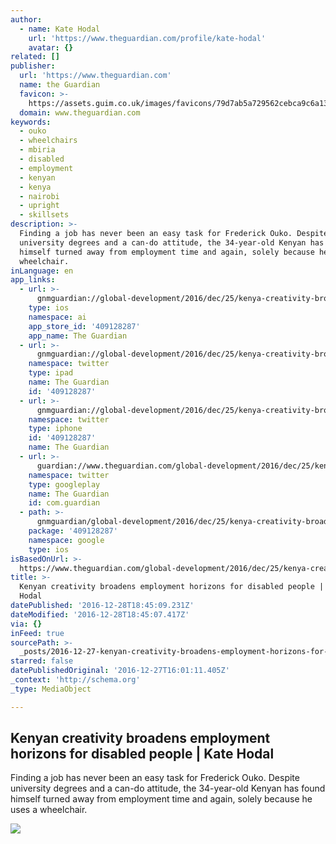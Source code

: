 ```yaml
---
author:
  - name: Kate Hodal
    url: 'https://www.theguardian.com/profile/kate-hodal'
    avatar: {}
related: []
publisher:
  url: 'https://www.theguardian.com'
  name: the Guardian
  favicon: >-
    https://assets.guim.co.uk/images/favicons/79d7ab5a729562cebca9c6a13c324f0e/32x32.ico
  domain: www.theguardian.com
keywords:
  - ouko
  - wheelchairs
  - mbiria
  - disabled
  - employment
  - kenyan
  - kenya
  - nairobi
  - upright
  - skillsets
description: >-
  Finding a job has never been an easy task for Frederick Ouko. Despite
  university degrees and a can-do attitude, the 34-year-old Kenyan has found
  himself turned away from employment time and again, solely because he uses a
  wheelchair.
inLanguage: en
app_links:
  - url: >-
      gnmguardian://global-development/2016/dec/25/kenya-creativity-broadens-employment-horizons-disabled-people-africa-prize-for-engingineering?contenttype=Article&source=applinks
    type: ios
    namespace: ai
    app_store_id: '409128287'
    app_name: The Guardian
  - url: >-
      gnmguardian://global-development/2016/dec/25/kenya-creativity-broadens-employment-horizons-disabled-people-africa-prize-for-engingineering?contenttype=Article&source=twitter
    namespace: twitter
    type: ipad
    name: The Guardian
    id: '409128287'
  - url: >-
      gnmguardian://global-development/2016/dec/25/kenya-creativity-broadens-employment-horizons-disabled-people-africa-prize-for-engingineering?contenttype=Article&source=twitter
    namespace: twitter
    type: iphone
    id: '409128287'
    name: The Guardian
  - url: >-
      guardian://www.theguardian.com/global-development/2016/dec/25/kenya-creativity-broadens-employment-horizons-disabled-people-africa-prize-for-engingineering
    namespace: twitter
    type: googleplay
    name: The Guardian
    id: com.guardian
  - path: >-
      gnmguardian/global-development/2016/dec/25/kenya-creativity-broadens-employment-horizons-disabled-people-africa-prize-for-engingineering?contenttype=Article&source=google
    package: '409128287'
    namespace: google
    type: ios
isBasedOnUrl: >-
  https://www.theguardian.com/global-development/2016/dec/25/kenya-creativity-broadens-employment-horizons-disabled-people-africa-prize-for-engingineering
title: >-
  Kenyan creativity broadens employment horizons for disabled people | Kate
  Hodal
datePublished: '2016-12-28T18:45:09.231Z'
dateModified: '2016-12-28T18:45:07.417Z'
via: {}
inFeed: true
sourcePath: >-
  _posts/2016-12-27-kenyan-creativity-broadens-employment-horizons-for-disabled.md
starred: false
datePublishedOriginal: '2016-12-27T16:01:11.405Z'
_context: 'http://schema.org'
_type: MediaObject

---
```

<article style=""><h1>Kenyan creativity broadens employment horizons for disabled people | Kate Hodal</h1><p>Finding a job has never been an easy task for Frederick Ouko. Despite university degrees and a can-do attitude, the 34-year-old Kenyan has found himself turned away from employment time and again, solely because he uses a wheelchair.</p><img src="https://i.guim.co.uk/img/media/2eed38c3d0a258fca397f4c05be4e4624843df82/0_371_7092_4255/master/7092.jpg?w=1200&amp;h=630&amp;q=55&amp;auto=format&amp;usm=12&amp;fit=crop&amp;crop=faces%2Centropy&amp;bm=normal&amp;ba=bottom%2Cleft&amp;blend64=aHR0cHM6Ly91cGxvYWRzLmd1aW0uY28udWsvMjAxNi8wNS8yNS9vdmVybGF5LWxvZ28tMTIwMC05MF9vcHQucG5n&amp;s=2bbb38511a816d36fbc2130c061c4c0d" /></article>